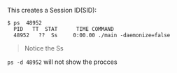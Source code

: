 This creates a Session ID(SID):

    $ ps  48952
      PID   TT  STAT      TIME COMMAND
      48952   ??  Ss     0:00.00 ./main -daemonize=false

> Notice the Ss

``ps -d 48952`` will not show the procces
